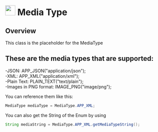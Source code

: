 # <img src="resources/jmaqslogo.jpg" height="32" width="32"> Media Type

## Overview
This class is the placeholder for the MediaType 

## These are the media types that are supported:
-JSON: APP_JSON("application/json");  
-XML: APP_XML("application/xml");  
-Plain Text: PLAIN_TEXT("text/plain");  
-Images in PNG format: IMAGE_PNG("image/png");

You can reference them like this:
```java
MediaType mediaType = MediaType.APP_XML;
```

You can also get the String of the Enum by using
```java
String mediaString = MediaType.APP_XML.getMediaTypeString();
```
